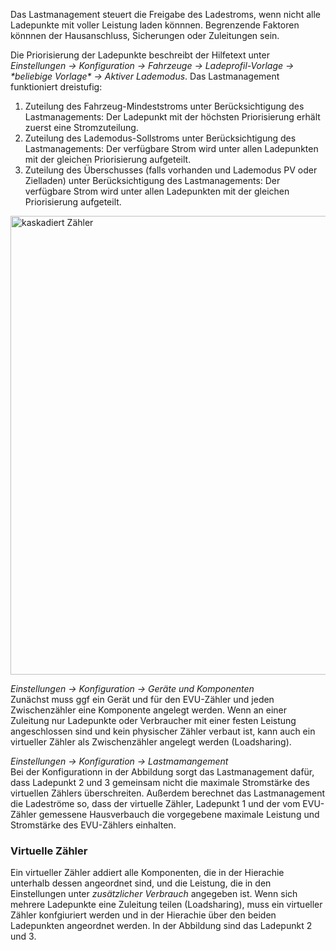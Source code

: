 Das Lastmanagement steuert die Freigabe des Ladestroms, wenn nicht alle Ladepunkte mit voller Leistung laden könnnen. Begrenzende Faktoren könnnen der Hausanschluss, Sicherungen oder Zuleitungen sein.

Die Priorisierung der Ladepunkte beschreibt der Hilfetext unter _Einstellungen -> Konfiguration -> Fahrzeuge -> Ladeprofil-Vorlage -> \*beliebige Vorlage\* -> Aktiver Lademodus_.
Das Lastmanagement funktioniert dreistufig:
1. Zuteilung des Fahrzeug-Mindeststroms unter Berücksichtigung des Lastmanagements: Der Ladepunkt mit der höchsten Priorisierung erhält zuerst eine Stromzuteilung.
2. Zuteilung des Lademodus-Sollstroms unter Berücksichtigung des Lastmanagements: Der verfügbare Strom wird unter allen Ladepunkten mit der gleichen Priorisierung aufgeteilt.
3. Zuteilung des Überschusses (falls vorhanden und Lademodus PV oder Zielladen) unter Berücksichtigung des Lastmanagements: Der verfügbare Strom wird unter allen Ladepunkten mit der gleichen Priorisierung aufgeteilt.

<img width="734" alt="kaskadiert Zähler" src="https://github.com/openWB/core/blob/wiki/docs/kaskadierte_zähler.png">

_Einstellungen -> Konfiguration -> Geräte und Komponenten_  
Zunächst muss ggf ein Gerät und für den EVU-Zähler und jeden Zwischenzähler eine Komponente angelegt werden. Wenn an einer Zuleitung nur Ladepunkte oder Verbraucher mit einer festen Leistung angeschlossen sind und kein physischer Zähler verbaut ist, kann auch ein virtueller Zähler als Zwischenzähler angelegt werden (Loadsharing).

_Einstellungen -> Konfiguration -> Lastmamangement_  
Bei der Konfigurationn in der Abbildung sorgt das Lastmanagement dafür, dass Ladepunkt 2 und 3 gemeinsam nicht die maximale Stromstärke des virtuellen Zählers überschreiten. Außerdem berechnet das Lastmanagement die Ladeströme so, dass der virtuelle Zähler, Ladepunkt 1 und der vom EVU-Zähler gemessene Hausverbauch die vorgegebene maximale Leistung und Stromstärke des EVU-Zählers einhalten.

### Virtuelle Zähler
Ein virtueller Zähler addiert alle Komponenten, die in der Hierachie unterhalb dessen angeordnet sind, und die Leistung, die in den Einstellungen unter _zusätzlicher Verbrauch_ angegeben ist. Wenn sich mehrere Ladepunkte eine Zuleitung teilen (Loadsharing), muss ein virtueller Zähler konfgiuriert werden und in der Hierachie über den beiden Ladepunkten angeordnet werden. In der Abbildung sind das Ladepunkt 2 und 3.